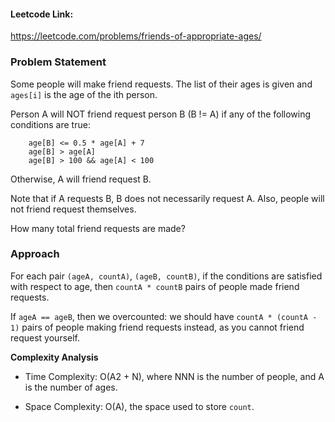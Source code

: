 #### Leetcode Link: 

https://leetcode.com/problems/friends-of-appropriate-ages/

### Problem Statement

Some people will make friend requests. The list of their ages is given and `ages[i]` is the age of the ith person. 

Person A will NOT friend request person B (B != A) if any of the following conditions are true:

```
    age[B] <= 0.5 * age[A] + 7
    age[B] > age[A]
    age[B] > 100 && age[A] < 100
```

Otherwise, A will friend request B.

Note that if A requests B, B does not necessarily request A.  Also, people will not friend request themselves.

How many total friend requests are made?

### Approach

For each pair `(ageA, countA)`, `(ageB, countB)`, if the conditions are satisfied with respect to age, then `countA * countB` pairs of people made friend requests.

If `ageA == ageB`, then we overcounted: we should have `countA * (countA - 1)` pairs of people making friend requests instead, as you cannot friend request yourself.

**Complexity Analysis**

* Time Complexity: O(A2 + N), where NNN is the number of people, and A is the number of ages.

* Space Complexity: O(A), the space used to store `count`.
